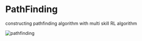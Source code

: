 # PathFinding

constructing pathfinding algorithm with multi skill RL algorithm

![pathfinding](https://github.com/kkugosu/PathFinding/assets/24292848/8f4fdf2b-2ee9-4903-848e-2d814cf58d47)
